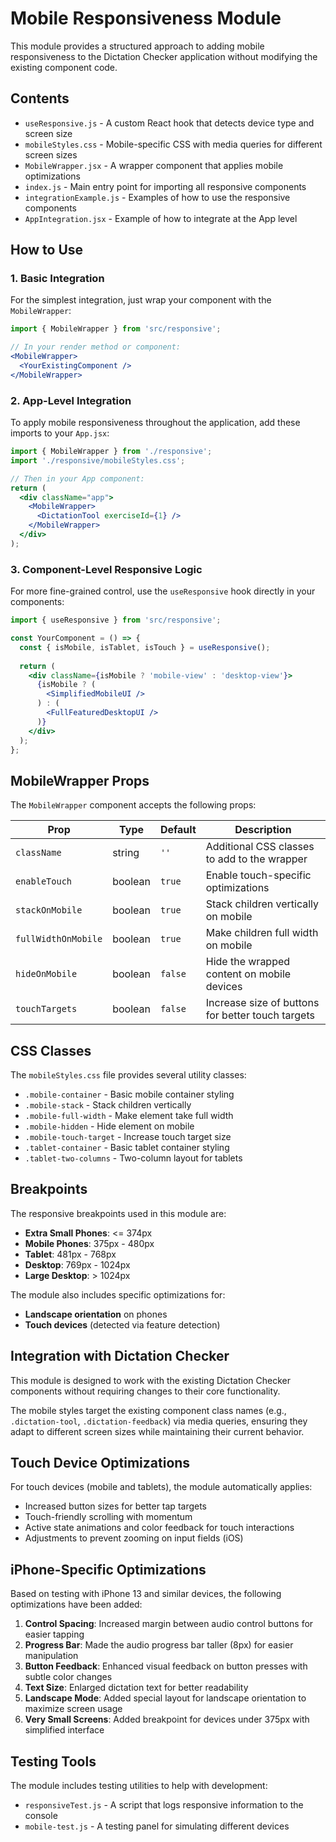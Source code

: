 # Mobile Responsiveness Module

This module provides a structured approach to adding mobile responsiveness to the Dictation Checker application without modifying the existing component code.

## Contents

- `useResponsive.js` - A custom React hook that detects device type and screen size
- `mobileStyles.css` - Mobile-specific CSS with media queries for different screen sizes
- `MobileWrapper.jsx` - A wrapper component that applies mobile optimizations
- `index.js` - Main entry point for importing all responsive components
- `integrationExample.js` - Examples of how to use the responsive components
- `AppIntegration.jsx` - Example of how to integrate at the App level

## How to Use

### 1. Basic Integration

For the simplest integration, just wrap your component with the `MobileWrapper`:

```jsx
import { MobileWrapper } from 'src/responsive';

// In your render method or component:
<MobileWrapper>
  <YourExistingComponent />
</MobileWrapper>
```

### 2. App-Level Integration

To apply mobile responsiveness throughout the application, add these imports to your `App.jsx`:

```jsx
import { MobileWrapper } from './responsive';
import './responsive/mobileStyles.css';

// Then in your App component:
return (
  <div className="app">
    <MobileWrapper>
      <DictationTool exerciseId={1} />
    </MobileWrapper>
  </div>
);
```

### 3. Component-Level Responsive Logic

For more fine-grained control, use the `useResponsive` hook directly in your components:

```jsx
import { useResponsive } from 'src/responsive';

const YourComponent = () => {
  const { isMobile, isTablet, isTouch } = useResponsive();
  
  return (
    <div className={isMobile ? 'mobile-view' : 'desktop-view'}>
      {isMobile ? (
        <SimplifiedMobileUI />
      ) : (
        <FullFeaturedDesktopUI />
      )}
    </div>
  );
};
```

## MobileWrapper Props

The `MobileWrapper` component accepts the following props:

| Prop | Type | Default | Description |
|------|------|---------|-------------|
| `className` | string | `''` | Additional CSS classes to add to the wrapper |
| `enableTouch` | boolean | `true` | Enable touch-specific optimizations |
| `stackOnMobile` | boolean | `true` | Stack children vertically on mobile |
| `fullWidthOnMobile` | boolean | `true` | Make children full width on mobile |
| `hideOnMobile` | boolean | `false` | Hide the wrapped content on mobile devices |
| `touchTargets` | boolean | `false` | Increase size of buttons for better touch targets |

## CSS Classes

The `mobileStyles.css` file provides several utility classes:

- `.mobile-container` - Basic mobile container styling
- `.mobile-stack` - Stack children vertically
- `.mobile-full-width` - Make element take full width
- `.mobile-hidden` - Hide element on mobile
- `.mobile-touch-target` - Increase touch target size
- `.tablet-container` - Basic tablet container styling
- `.tablet-two-columns` - Two-column layout for tablets

## Breakpoints

The responsive breakpoints used in this module are:

- **Extra Small Phones**: <= 374px
- **Mobile Phones**: 375px - 480px
- **Tablet**: 481px - 768px
- **Desktop**: 769px - 1024px
- **Large Desktop**: > 1024px

The module also includes specific optimizations for:
- **Landscape orientation** on phones
- **Touch devices** (detected via feature detection)

## Integration with Dictation Checker

This module is designed to work with the existing Dictation Checker components without requiring changes to their core functionality. 

The mobile styles target the existing component class names (e.g., `.dictation-tool`, `.dictation-feedback`) via media queries, ensuring they adapt to different screen sizes while maintaining their current behavior.

## Touch Device Optimizations

For touch devices (mobile and tablets), the module automatically applies:

- Increased button sizes for better tap targets
- Touch-friendly scrolling with momentum
- Active state animations and color feedback for touch interactions
- Adjustments to prevent zooming on input fields (iOS)

## iPhone-Specific Optimizations

Based on testing with iPhone 13 and similar devices, the following optimizations have been added:

1. **Control Spacing**: Increased margin between audio control buttons for easier tapping
2. **Progress Bar**: Made the audio progress bar taller (8px) for easier manipulation
3. **Button Feedback**: Enhanced visual feedback on button presses with subtle color changes
4. **Text Size**: Enlarged dictation text for better readability
5. **Landscape Mode**: Added special layout for landscape orientation to maximize screen usage
6. **Very Small Screens**: Added breakpoint for devices under 375px with simplified interface

## Testing Tools

The module includes testing utilities to help with development:

- `responsiveTest.js` - A script that logs responsive information to the console
- `mobile-test.js` - A testing panel for simulating different devices 